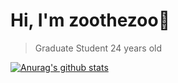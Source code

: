 # Hi, I'm zoothezoo:tada:
> Graduate Student
> 24 years old

[![Anurag's github stats](https://github-readme-stats.vercel.app/api?username=zoothezoo&count_private=true&show_icons=true&title_color=1F8B8F&text_color=F5FAFA&icon_color=EB4F57&bg_color=051B31)](https://github.com/anuraghazra/github-readme-stats)

